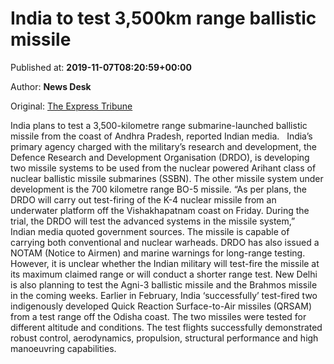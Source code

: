 
# India to test 3,500km range ballistic missile

Published at: **2019-11-07T08:20:59+00:00**

Author: **News Desk**

Original: [The Express Tribune](https://tribune.com.pk/story/2095331/3-india-test-3500km-range-ballistic-missile/)

India plans to test a 3,500-kilometre range submarine-launched ballistic missile from the coast of Andhra Pradesh, reported Indian media.
 
India’s primary agency charged with the military’s research and development, the Defence Research and Development Organisation (DRDO), is developing two missile systems to be used from the nuclear powered Arihant class of nuclear ballistic missile submarines (SSBN).
The other missile system under development is the 700 kilometre range BO-5 missile.
“As per plans, the DRDO will carry out test-firing of the K-4 nuclear missile from an underwater platform off the Vishakhapatnam coast on Friday. During the trial, the DRDO will test the advanced systems in the missile system,” Indian media quoted government sources.
The missile is capable of carrying both conventional and nuclear warheads.
DRDO has also issued a NOTAM (Notice to Airmen) and marine warnings for long-range testing.
However, it is unclear whether the Indian military will test-fire the missile at its maximum claimed range or will conduct a shorter range test.
New Delhi is also planning to test the Agni-3 ballistic missile and the Brahmos missile in the coming weeks.
Earlier in February, India ‘successfully’ test-fired two indigenously developed Quick Reaction Surface-to-Air missiles (QRSAM) from a test range off the Odisha coast.
The two missiles were tested for different altitude and conditions. The test flights successfully demonstrated robust control, aerodynamics, propulsion, structural performance and high manoeuvring capabilities.
